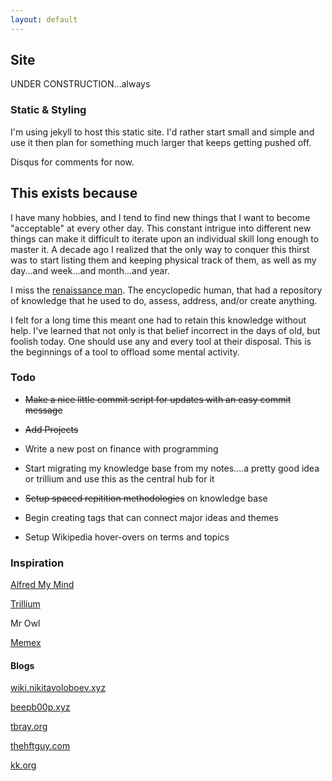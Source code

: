 ```yaml
---
layout: default
---
```


## Site 

UNDER CONSTRUCTION...always

### Static & Styling

I'm using jekyll to host this static site. I'd rather start small and simple and use it then plan for something much larger that keeps getting pushed off. 

Disqus for comments for now. 

## This exists because

I have many hobbies, and I tend to find new things that I want to become "acceptable" at every other day. This constant intrigue into different new things can make it difficult to iterate upon an individual skill long enough to master it. A decade ago I realized that the only way to conquer this thirst was to start listing them and keeping physical track of them, as well as my day...and week...and month...and year. 

I miss the [renaissance man](https://en.wikipedia.org/wiki/Renaissance_Man). The encyclopedic human, that had a repository of knowledge that he used to do, assess, address, and/or create anything. 

I felt for a long time this meant one had to retain this knowledge without help. I've learned that not only is that belief incorrect in the days of old, but foolish today. One should use any and every tool at their disposal. This is the beginnings of a tool to offload some mental activity. 

### Todo

- ~~Make a nice little commit script for updates with an easy commit message~~

- ~~Add Projects~~

- Write a new post on finance with programming 

- Start migrating my knowledge base from my notes....a pretty good idea or trillium and use this as the central hub for it 

- ~~Setup spaced repitition methodologies~~ on knowledge base 

- Begin creating tags that can connect major ideas and themes

- Setup Wikipedia hover-overs on terms and topics

### Inspiration

[Alfred My Mind](https://github.com/nikitavoloboev/alfred-my-mind)

[Trillium](https://github.com/zadam/trilium)

Mr Owl

[Memex](https://github.com/WorldBrain/memex)

#### Blogs

[wiki.nikitavoloboev.xyz](https://wiki.nikitavoloboev.xyz/)

[beepb00p.xyz](https://beepb00p.xyz/site.html)

[tbray.org](https://www.tbray.org/ongoing/WhatItIs)

[thehftguy.com](https://thehftguy.com/)

[kk.org](https://kk.org)